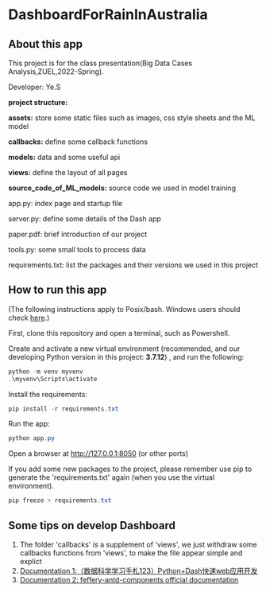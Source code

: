 # DashboardForRainInAustralia

## About this app

This project is for the class presentation(Big Data Cases Analysis,ZUEL,2022-Spring).

Developer: Ye.S

**project structure:**

**assets:** store some static files such as images, css style sheets and the ML model

**callbacks:** define some callback functions

**models:** data and some useful api

**views:** define the layout of all pages

**source_code_of_ML_models:** source code we used in model training

app.py: index page and startup file

server.py: define some details of the Dash app

paper.pdf: brief introduction of our project

tools.py: some small tools to process data

requirements.txt: list the packages and their versions we used in this project

## How to run this app

(The following instructions apply to Posix/bash. Windows users should check
[here](https://docs.python.org/3/library/venv.html).)

First, clone this repository and open a terminal, such as Powershell.

Create and activate a new virtual environment (recommended, and our developing Python version in this project: **3.7.12**) , and run
the following:

```powershell
python -m venv myvenv
.\myvenv\Scripts\activate
```

Install the requirements:

```powershell
pip install -r requirements.txt
```
Run the app:

```powershell
python app.py
```
Open a browser at http://127.0.0.1:8050 (or other ports)

If you add some new packages to the project, please remember use pip to generate the 'requirements.txt' again (when you use the virtual environment).
```powershell
pip freeze > requirements.txt
```

## Some tips on develop Dashboard
1. The folder 'callbacks' is a supplement of 'views', we just withdraw some callbacks functions from 'views', to make the file appear simple and explict
2. [Documentation 1:（数据科学学习手札123）Python+Dash快速web应用开发](https://www.cnblogs.com/feffery/tag/Dash/)
3. [Documentation 2: feffery-antd-components official documentation](http://fac.feffery.tech/getting-started)